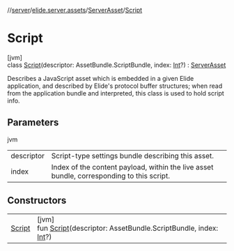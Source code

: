 //[server](../../../../index.md)/[elide.server.assets](../../index.md)/[ServerAsset](../index.md)/[Script](index.md)

# Script

[jvm]\
class [Script](index.md)(descriptor: AssetBundle.ScriptBundle, index: [Int](https://kotlinlang.org/api/latest/jvm/stdlib/kotlin/-int/index.html)?) : [ServerAsset](../index.md)

Describes a JavaScript asset which is embedded in a given Elide application, and described by Elide's protocol buffer structures; when read from the application bundle and interpreted, this class is used to hold script info.

## Parameters

jvm

| | |
|---|---|
| descriptor | Script-type settings bundle describing this asset. |
| index | Index of the content payload, within the live asset bundle, corresponding to this script. |

## Constructors

| | |
|---|---|
| [Script](-script.md) | [jvm]<br>fun [Script](-script.md)(descriptor: AssetBundle.ScriptBundle, index: [Int](https://kotlinlang.org/api/latest/jvm/stdlib/kotlin/-int/index.html)?) |
